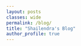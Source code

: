 ```yaml
---
layout: posts
classes: wide
permalink: /blog/
title: "Shailendra's Blog"
author_profile: true
---
```

